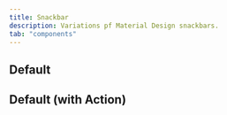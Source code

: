 ```yaml
---
title: Snackbar
description: Variations pf Material Design snackbars.
tab: "components"
---
```


## Default

<code-preview group="default"></code-preview>

## Default (with Action)

<code-preview group="default-action"></code-preview>
